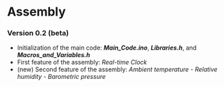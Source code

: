 # Assembly
### Version 0.2 (beta)

- Initialization of the main code: ***Main_Code.ino***, ***Libraries.h***, and ***Macros_and_Variables.h***
- First feature of the assembly: *Real-time Clock*
- (new) Second feature of the assembly: *Ambient temperature - Relative humidity - Barometric pressure*